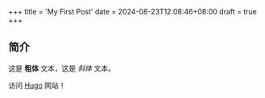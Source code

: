 +++
title = 'My First Post'
date = 2024-08-23T12:08:46+08:00
draft = true
+++

## 简介

这是 **粗体** 文本，这是 *斜体* 文本。

访问 [Hugo](https://gohugo.io) 网站！
